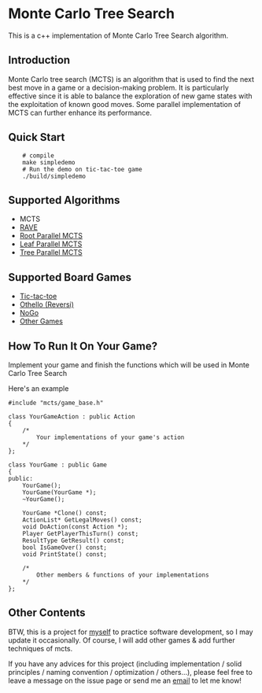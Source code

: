 # Monte Carlo Tree Search

This is a c++ implementation of Monte Carlo Tree Search algorithm.

## Introduction

Monte Carlo tree search (MCTS) is an algorithm that is used to find the next best move in a game or a decision-making problem. It is particularly effective since it is able to balance the exploration of new game states with the exploitation of known good moves.
Some parallel implementation of MCTS can further enhance its performance.

## Quick Start

```
    # compile
    make simpledemo
    # Run the demo on tic-tac-toe game
    ./build/simpledemo
```

## Supported Algorithms

- MCTS
- [RAVE](https://doi.org/10.1016/j.artint.2011.03.007)
- [Root Parallel MCTS](https://dke.maastrichtuniversity.nl/m.winands/documents/multithreadedMCTS2.pdf)
- [Leaf Parallel MCTS](https://dke.maastrichtuniversity.nl/m.winands/documents/multithreadedMCTS2.pdf)
- [Tree Parallel MCTS](https://dke.maastrichtuniversity.nl/m.winands/documents/multithreadedMCTS2.pdf)

## Supported Board Games

- [Tic-tac-toe](https://en.wikipedia.org/wiki/Tic-tac-toe)
- [Othello (Reversi)](https://en.wikipedia.org/wiki/Reversi)
- [NoGo](https://webdocs.cs.ualberta.ca/~mmueller/nogo/rules.html)
- [Other Games](#How-To-Run-It-On-Your-Game)

## How To Run It On Your Game?

Implement your game and finish the functions which will be used in Monte Carlo Tree Search

Here's an example

```code=cpp
#include "mcts/game_base.h"

class YourGameAction : public Action
{
    /*
        Your implementations of your game's action
    */
};

class YourGame : public Game
{
public:
    YourGame();
    YourGame(YourGame *);
    ~YourGame();

    YourGame *Clone() const;
    ActionList* GetLegalMoves() const;
    void DoAction(const Action *);
    Player GetPlayerThisTurn() const;
    ResultType GetResult() const;
    bool IsGameOver() const;
    void PrintState() const;

    /*
        Other members & functions of your implementations
    */
};
```

## Other Contents

BTW, this is a project for [myself](https://github.com/072jiajia) to practice software development,
so I may update it occasionally.
Of course, I will add other games & add further techniques of mcts.

If you have any advices for this project (including implementation / solid principles / naming convention / optimization / others...),
please feel free to leave a message on the issue page or send me an [email](mailto:jijiawu.cs@gmail.com) to let me know!
